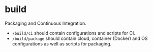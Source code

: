 # build

Packaging and Continuous Integration.

- `/build/ci` should contain configurations and scripts for CI.
- `/build/package` should contain cloud, container (Docker) and OS configurations as well as scripts for packaging.
